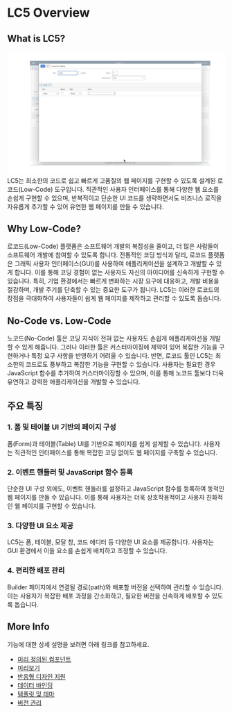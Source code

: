 # LC5 Overview

## What is LC5?

![Image](assets/lc5_introduce.gif)
LC5는 최소한의 코드로 쉽고 빠르게 고품질의 웹 페이지를 구현할 수 있도록 설계된 로코드(Low-Code) 도구입니다. 직관적인 사용자 인터페이스를 통해 다양한 웹 요소를 손쉽게 구현할 수 있으며, 반복적이고 단순한 UI 코드를 생략하면서도 비즈니스 로직을 자유롭게 추가할 수 있어 유연한 웹 페이지를 만들 수 있습니다.

## Why Low-Code?

로코드(Low-Code) 플랫폼은 소프트웨어 개발의 복잡성을 줄이고, 더 많은 사람들이 소프트웨어 개발에 참여할 수 있도록 합니다. 전통적인 코딩 방식과 달리, 로코드 플랫폼은 그래픽 사용자 인터페이스(GUI)를 사용하여 애플리케이션을 설계하고 개발할 수 있게 합니다. 이를 통해 코딩 경험이 없는 사용자도 자신의 아이디어를 신속하게 구현할 수 있습니다. 특히, 기업 환경에서는 빠르게 변화하는 시장 요구에 대응하고, 개발 비용을 절감하며, 개발 주기를 단축할 수 있는 중요한 도구가 됩니다. LC5는 이러한 로코드의 장점을 극대화하여 사용자들이 쉽게 웹 페이지를 제작하고 관리할 수 있도록 돕습니다.

## No-Code vs. Low-Code

노코드(No-Code) 툴은 코딩 지식이 전혀 없는 사용자도 손쉽게 애플리케이션을 개발할 수 있게 해줍니다. 그러나 이러한 툴은 커스터마이징에 제약이 있어 복잡한 기능을 구현하거나 특정 요구 사항을 반영하기 어려울 수 있습니다. 반면, 로코드 툴인 LC5는 최소한의 코드로도 풍부하고 복잡한 기능을 구현할 수 있습니다. 사용자는 필요한 경우 JavaScript 함수를 추가하여 커스터마이징할 수 있으며, 이를 통해 노코드 툴보다 더욱 유연하고 강력한 애플리케이션을 개발할 수 있습니다.

## 주요 특징

### 1. 폼 및 테이블 UI 기반의 페이지 구성

폼(Form)과 테이블(Table) UI를 기반으로 페이지를 쉽게 설계할 수 있습니다. 사용자는 직관적인 인터페이스를 통해 복잡한 코딩 없이도 웹 페이지를 구축할 수 있습니다.

### 2. 이벤트 핸들러 및 JavaScript 함수 등록

단순한 UI 구성 외에도, 이벤트 핸들러를 설정하고 JavaScript 함수를 등록하여 동적인 웹 페이지를 만들 수 있습니다. 이를 통해 사용자는 더욱 상호작용적이고 사용자 친화적인 웹 페이지를 구현할 수 있습니다.

### 3. 다양한 UI 요소 제공

LC5는 폼, 테이블, 모달 창, 코드 에디터 등 다양한 UI 요소를 제공합니다. 사용자는 GUI 환경에서 이들 요소를 손쉽게 배치하고 조정할 수 있습니다.

### 4. 편리한 배포 관리

Builder 페이지에서 연결될 경로(path)와 배포할 버전을 선택하여 관리할 수 있습니다. 이는 사용자가 복잡한 배포 과정을 간소화하고, 필요한 버전을 신속하게 배포할 수 있도록 돕습니다.

## More Info

기능에 대한 상세 설명을 보려면 아래 링크를 참고하세요.

- [미리 정의된 컴포넌트](functions/prebuilt_components.md)
- [미리보기](functions/preview.md)
- [반응형 디자인 지원](functions/responsive.md)
- [데이터 바인딩](functions/binding.md)
- [템플릿 및 테마](functions/templates.md)
- [버전 관리](functions/versioning.md)

